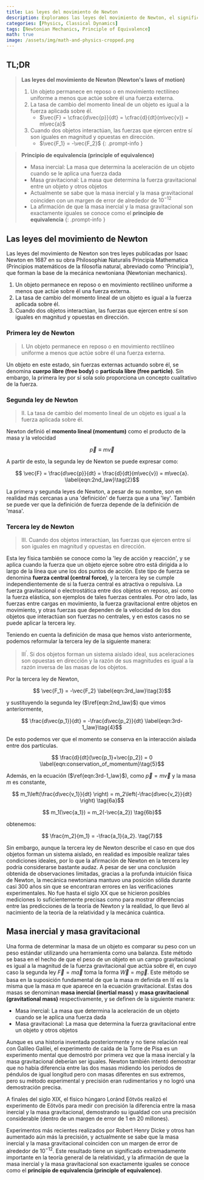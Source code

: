 ```yaml
---
title: Las leyes del movimiento de Newton
description: Exploramos las leyes del movimiento de Newton, el significado de estas tres leyes, las definiciones de masa inercial y masa gravitacional, y examinamos el principio de equivalencia, que tiene un significado importante no solo en la mecánica clásica sino también en la posterior teoría de la relatividad general.
categories: [Physics, Classical Dynamics]
tags: [Newtonian Mechanics, Principle of Equivalence]
math: true
image: /assets/img/math-and-physics-cropped.png
---
```

## TL;DR
> **Las leyes del movimiento de Newton (Newton's laws of motion)**
> 1. Un objeto permanece en reposo o en movimiento rectilíneo uniforme a menos que actúe sobre él una fuerza externa.
> 2. La tasa de cambio del momento lineal de un objeto es igual a la fuerza aplicada sobre él.
>    - $\vec{F} = \cfrac{d\vec{p}}{dt} = \cfrac{d}{dt}(m\vec{v}) = m\vec{a}$
> 3. Cuando dos objetos interactúan, las fuerzas que ejercen entre sí son iguales en magnitud y opuestas en dirección.
>    - $\vec{F_1} = -\vec{F_2}$
{: .prompt-info }

> **Principio de equivalencia (principle of equivalence)**
> - Masa inercial: La masa que determina la aceleración de un objeto cuando se le aplica una fuerza dada
> - Masa gravitacional: La masa que determina la fuerza gravitacional entre un objeto y otros objetos
> - Actualmente se sabe que la masa inercial y la masa gravitacional coinciden con un margen de error de alrededor de $10^{-12}$
> - La afirmación de que la masa inercial y la masa gravitacional son exactamente iguales se conoce como el **principio de equivalencia**
{: .prompt-info }

## Las leyes del movimiento de Newton
Las leyes del movimiento de Newton son tres leyes publicadas por Isaac Newton en 1687 en su obra Philosophiæ Naturalis Principia Mathematica (Principios matemáticos de la filosofía natural, abreviado como 'Principia'), que forman la base de la mecánica newtoniana (Newtonian mechanics).

1. Un objeto permanece en reposo o en movimiento rectilíneo uniforme a menos que actúe sobre él una fuerza externa.
2. La tasa de cambio del momento lineal de un objeto es igual a la fuerza aplicada sobre él.
3. Cuando dos objetos interactúan, las fuerzas que ejercen entre sí son iguales en magnitud y opuestas en dirección.

### Primera ley de Newton
> I. Un objeto permanece en reposo o en movimiento rectilíneo uniforme a menos que actúe sobre él una fuerza externa.

Un objeto en este estado, sin fuerzas externas actuando sobre él, se denomina **cuerpo libre (free body)** o **partícula libre (free particle)**.
Sin embargo, la primera ley por sí sola solo proporciona un concepto cualitativo de la fuerza.

### Segunda ley de Newton
> II. La tasa de cambio del momento lineal de un objeto es igual a la fuerza aplicada sobre él.

Newton definió el **momento lineal (momentum)** como el producto de la masa y la velocidad

$$ \vec{p} \equiv m\vec{v} \label{eqn:momentum}\tag{1}$$

A partir de esto, la segunda ley de Newton se puede expresar como:

$$ \vec{F} = \frac{d\vec{p}}{dt} = \frac{d}{dt}(m\vec{v}) = m\vec{a}. \label{eqn:2nd_law}\tag{2}$$

La primera y segunda leyes de Newton, a pesar de su nombre, son en realidad más cercanas a una 'definición' de fuerza que a una 'ley'. También se puede ver que la definición de fuerza depende de la definición de 'masa'.

### Tercera ley de Newton
> III. Cuando dos objetos interactúan, las fuerzas que ejercen entre sí son iguales en magnitud y opuestas en dirección.

Esta ley física también se conoce como la 'ley de acción y reacción', y se aplica cuando la fuerza que un objeto ejerce sobre otro está dirigida a lo largo de la línea que une los dos puntos de acción. Este tipo de fuerza se denomina **fuerza central (central force)**, y la tercera ley se cumple independientemente de si la fuerza central es atractiva o repulsiva. La fuerza gravitacional o electrostática entre dos objetos en reposo, así como la fuerza elástica, son ejemplos de tales fuerzas centrales. Por otro lado, las fuerzas entre cargas en movimiento, la fuerza gravitacional entre objetos en movimiento, y otras fuerzas que dependen de la velocidad de los dos objetos que interactúan son fuerzas no centrales, y en estos casos no se puede aplicar la tercera ley.

Teniendo en cuenta la definición de masa que hemos visto anteriormente, podemos reformular la tercera ley de la siguiente manera:

> III$^\prime$. Si dos objetos forman un sistema aislado ideal, sus aceleraciones son opuestas en dirección y la razón de sus magnitudes es igual a la razón inversa de las masas de los objetos.

Por la tercera ley de Newton,

$$ \vec{F_1} = -\vec{F_2} \label{eqn:3rd_law}\tag{3}$$

y sustituyendo la segunda ley ($\ref{eqn:2nd_law}$) que vimos anteriormente,

$$ \frac{d\vec{p_1}}{dt} = -\frac{d\vec{p_2}}{dt} \label{eqn:3rd-1_law}\tag{4}$$

De esto podemos ver que el momento se conserva en la interacción aislada entre dos partículas.

$$ \frac{d}{dt}(\vec{p_1}+\vec{p_2}) = 0 \label{eqn:conservation_of_momentum}\tag{5}$$

Además, en la ecuación ($\ref{eqn:3rd-1_law}$), como $\vec{p}=m\vec{v}$ y la masa $m$ es constante,

$$ m_1\left(\frac{d\vec{v_1}}{dt} \right) = m_2\left(-\frac{d\vec{v_2}}{dt} \right) \tag{6a}$$

$$ m_1(\vec{a_1}) = m_2(-\vec{a_2}) \tag{6b}$$

obtenemos:

$$ \frac{m_2}{m_1} = -\frac{a_1}{a_2}. \tag{7}$$

Sin embargo, aunque la tercera ley de Newton describe el caso en que dos objetos forman un sistema aislado, en realidad es imposible realizar tales condiciones ideales, por lo que la afirmación de Newton en la tercera ley podría considerarse bastante audaz. A pesar de ser una conclusión obtenida de observaciones limitadas, gracias a la profunda intuición física de Newton, la mecánica newtoniana mantuvo una posición sólida durante casi 300 años sin que se encontraran errores en las verificaciones experimentales. No fue hasta el siglo XX que se hicieron posibles mediciones lo suficientemente precisas como para mostrar diferencias entre las predicciones de la teoría de Newton y la realidad, lo que llevó al nacimiento de la teoría de la relatividad y la mecánica cuántica.

## Masa inercial y masa gravitacional
Una forma de determinar la masa de un objeto es comparar su peso con un peso estándar utilizando una herramienta como una balanza. Este método se basa en el hecho de que el peso de un objeto en un campo gravitacional es igual a la magnitud de la fuerza gravitacional que actúa sobre él, en cuyo caso la segunda ley $\vec{F}=m\vec{a}$ toma la forma $\vec{W}=m\vec{g}$. Este método se basa en la suposición fundamental de que la masa $m$ definida en III$^\prime$ es la misma que la masa $m$ que aparece en la ecuación gravitacional. Estas dos masas se denominan **masa inercial (inertial mass)** y **masa gravitacional (gravitational mass)** respectivamente, y se definen de la siguiente manera:

- Masa inercial: La masa que determina la aceleración de un objeto cuando se le aplica una fuerza dada
- Masa gravitacional: La masa que determina la fuerza gravitacional entre un objeto y otros objetos

Aunque es una historia inventada posteriormente y no tiene relación real con Galileo Galilei, el experimento de caída de la Torre de Pisa es un experimento mental que demostró por primera vez que la masa inercial y la masa gravitacional deberían ser iguales. Newton también intentó demostrar que no había diferencia entre las dos masas midiendo los períodos de péndulos de igual longitud pero con masas diferentes en sus extremos, pero su método experimental y precisión eran rudimentarios y no logró una demostración precisa.

A finales del siglo XIX, el físico húngaro Loránd Eötvös realizó el experimento de Eötvös para medir con precisión la diferencia entre la masa inercial y la masa gravitacional, demostrando su igualdad con una precisión considerable (dentro de un margen de error de 1 en 20 millones).

Experimentos más recientes realizados por Robert Henry Dicke y otros han aumentado aún más la precisión, y actualmente se sabe que la masa inercial y la masa gravitacional coinciden con un margen de error de alrededor de $10^{-12}$. Este resultado tiene un significado extremadamente importante en la teoría general de la relatividad, y la afirmación de que la masa inercial y la masa gravitacional son exactamente iguales se conoce como el **principio de equivalencia (principle of equivalence)**.

